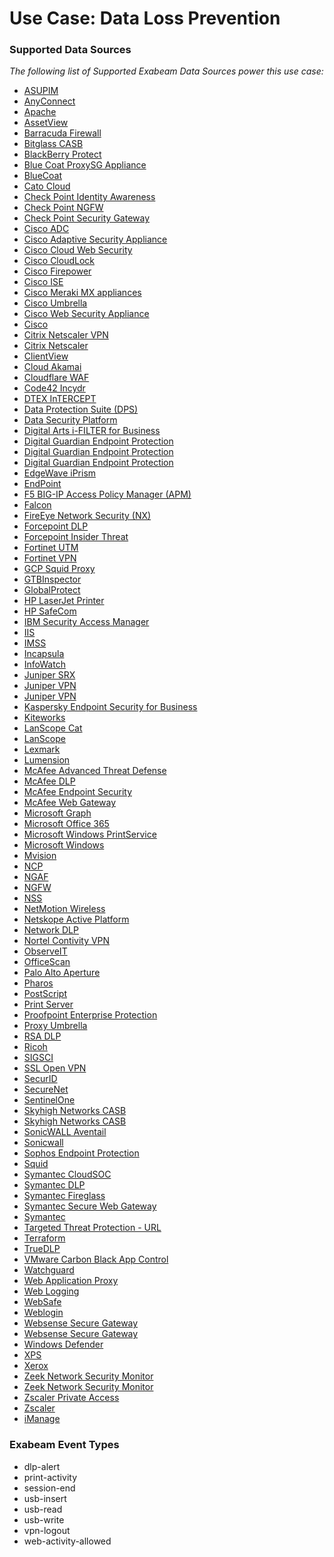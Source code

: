 Use Case: Data Loss Prevention
==============================

### Supported Data Sources

_The following list of Supported Exabeam Data Sources power this use case:_

* [ASUPIM](../DataSources/datasource_asupim_asupim.md)
* [AnyConnect](../DataSources/datasource_anyconnect_cisco.md)
* [Apache](../DataSources/datasource_apache_apache.md)
* [AssetView](../DataSources/datasource_assetview_assetview.md)
* [Barracuda Firewall](../DataSources/datasource_barracuda_firewall_barracuda.md)
* [Bitglass CASB](../DataSources/datasource_bitglass_casb_bitglass.md)
* [BlackBerry Protect](../DataSources/datasource_blackberry_protect_blackberry.md)
* [Blue Coat ProxySG Appliance](../DataSources/datasource_blue_coat_proxysg_appliance_symantec.md)
* [BlueCoat](../DataSources/datasource_bluecoat_bluecoat.md)
* [Cato Cloud](../DataSources/datasource_cato_cloud_catonetworks.md)
* [Check Point Identity Awareness](../DataSources/datasource_check_point_identity_awareness_check_point_software.md)
* [Check Point NGFW](../DataSources/datasource_check_point_ngfw_check_point_software.md)
* [Check Point Security Gateway](../DataSources/datasource_check_point_security_gateway_check_point_software.md)
* [Cisco ADC](../DataSources/datasource_cisco_adc_cisco.md)
* [Cisco Adaptive Security Appliance](../DataSources/datasource_cisco_adaptive_security_appliance_cisco.md)
* [Cisco Cloud Web Security](../DataSources/datasource_cisco_cloud_web_security_cisco.md)
* [Cisco CloudLock](../DataSources/datasource_cisco_cloudlock_cisco.md)
* [Cisco Firepower](../DataSources/datasource_cisco_firepower_cisco.md)
* [Cisco ISE](../DataSources/datasource_cisco_ise_cisco.md)
* [Cisco Meraki MX appliances](../DataSources/datasource_cisco_meraki_mx_appliances_cisco.md)
* [Cisco Umbrella](../DataSources/datasource_cisco_umbrella_cisco.md)
* [Cisco Web Security Appliance](../DataSources/datasource_cisco_web_security_appliance_cisco.md)
* [Cisco](../DataSources/datasource_cisco_cisco.md)
* [Citrix Netscaler VPN](../DataSources/datasource_citrix_netscaler_vpn_citrix.md)
* [Citrix Netscaler](../DataSources/datasource_citrix_netscaler_citrix.md)
* [ClientView](../DataSources/datasource_clientview_skysea.md)
* [Cloud Akamai](../DataSources/datasource_cloud_akamai_akamai.md)
* [Cloudflare WAF](../DataSources/datasource_cloudflare_waf_cloudflare.md)
* [Code42 Incydr](../DataSources/datasource_code42_incydr_code42.md)
* [DTEX InTERCEPT](../DataSources/datasource_dtex_intercept_dtex_systems.md)
* [Data Protection Suite (DPS)](../DataSources/datasource_data_protection_suite_(dps)_safend.md)
* [Data Security Platform](../DataSources/datasource_data_security_platform_varonis.md)
* [Digital Arts i-FILTER for Business](../DataSources/datasource_digital_arts_i-filter_for_business_digital_arts.md)
* [Digital Guardian Endpoint Protection](../DataSources/datasource_digital_guardian_endpoint_protection_digital_guardian.md)
* [Digital Guardian Endpoint Protection](../DataSources/datasource_digital_guardian_endpoint_protection_digital_guardian_endpoint_protection.md)
* [Digital Guardian Endpoint Protection](../DataSources/datasource_digital_guardian_endpoint_protection_verdasys_digital_guardian.md)
* [EdgeWave iPrism](../DataSources/datasource_edgewave_iprism_edgewave.md)
* [EndPoint](../DataSources/datasource_endpoint_endpoint.md)
* [F5 BIG-IP Access Policy Manager (APM)](../DataSources/datasource_f5_big-ip_access_policy_manager_(apm)_f5_networks.md)
* [Falcon](../DataSources/datasource_falcon_crowdstrike.md)
* [FireEye Network Security (NX)](../DataSources/datasource_fireeye_network_security_(nx)_fireeye.md)
* [Forcepoint DLP](../DataSources/datasource_forcepoint_dlp_forcepoint.md)
* [Forcepoint Insider Threat](../DataSources/datasource_forcepoint_insider_threat_forcepoint.md)
* [Fortinet UTM](../DataSources/datasource_fortinet_utm_fortinet.md)
* [Fortinet VPN](../DataSources/datasource_fortinet_vpn_fortinet.md)
* [GCP Squid Proxy](../DataSources/datasource_gcp_squid_proxy_google.md)
* [GTBInspector](../DataSources/datasource_gtbinspector_gtb.md)
* [GlobalProtect](../DataSources/datasource_globalprotect_palo_alto_networks.md)
* [HP LaserJet Printer](../DataSources/datasource_hp_laserjet_printer_hp.md)
* [HP SafeCom](../DataSources/datasource_hp_safecom_hp_safecom.md)
* [IBM Security Access Manager](../DataSources/datasource_ibm_security_access_manager_ibm.md)
* [IIS](../DataSources/datasource_iis_microsoft.md)
* [IMSS](../DataSources/datasource_imss_imss.md)
* [Incapsula](../DataSources/datasource_incapsula_imperva.md)
* [InfoWatch](../DataSources/datasource_infowatch_infowatch.md)
* [Juniper SRX](../DataSources/datasource_juniper_srx_juniper_networks.md)
* [Juniper VPN](../DataSources/datasource_juniper_vpn_juniper_networks.md)
* [Juniper VPN](../DataSources/datasource_juniper_vpn_juniper_vpn.md)
* [Kaspersky Endpoint Security for Business](../DataSources/datasource_kaspersky_endpoint_security_for_business_kaspersky.md)
* [Kiteworks](../DataSources/datasource_kiteworks_accellion.md)
* [LanScope Cat](../DataSources/datasource_lanscope_cat_lanscope.md)
* [LanScope](../DataSources/datasource_lanscope_lanscope.md)
* [Lexmark](../DataSources/datasource_lexmark_lexmark.md)
* [Lumension](../DataSources/datasource_lumension_lumension.md)
* [McAfee Advanced Threat Defense](../DataSources/datasource_mcafee_advanced_threat_defense_mcafee.md)
* [McAfee DLP](../DataSources/datasource_mcafee_dlp_mcafee.md)
* [McAfee Endpoint Security](../DataSources/datasource_mcafee_endpoint_security_mcafee.md)
* [McAfee Web Gateway](../DataSources/datasource_mcafee_web_gateway_mcafee.md)
* [Microsoft Graph](../DataSources/datasource_microsoft_graph_microsoft.md)
* [Microsoft Office 365](../DataSources/datasource_microsoft_office_365_microsoft.md)
* [Microsoft Windows PrintService](../DataSources/datasource_microsoft_windows_printservice_microsoft.md)
* [Microsoft Windows](../DataSources/datasource_microsoft_windows_microsoft.md)
* [Mvision](../DataSources/datasource_mvision_mvision.md)
* [NCP](../DataSources/datasource_ncp_ncp.md)
* [NGAF](../DataSources/datasource_ngaf_sangfor.md)
* [NGFW](../DataSources/datasource_ngfw_palo_alto_networks.md)
* [NSS](../DataSources/datasource_nss_zscaler.md)
* [NetMotion Wireless](../DataSources/datasource_netmotion_wireless_netmotion_wireless.md)
* [Netskope Active Platform](../DataSources/datasource_netskope_active_platform_netskope.md)
* [Network DLP](../DataSources/datasource_network_dlp_network_dlp.md)
* [Nortel Contivity VPN](../DataSources/datasource_nortel_contivity_vpn_nortel_contivity.md)
* [ObserveIT](../DataSources/datasource_observeit_observeit.md)
* [OfficeScan](../DataSources/datasource_officescan_trend_micro.md)
* [Palo Alto Aperture](../DataSources/datasource_palo_alto_aperture_palo_alto_networks.md)
* [Pharos](../DataSources/datasource_pharos_pharos.md)
* [PostScript](../DataSources/datasource_postscript_postscript.md)
* [Print Server](../DataSources/datasource_print_server_hp.md)
* [Proofpoint Enterprise Protection](../DataSources/datasource_proofpoint_enterprise_protection_proofpoint.md)
* [Proxy Umbrella](../DataSources/datasource_proxy_umbrella_cisco.md)
* [RSA DLP](../DataSources/datasource_rsa_dlp_rsa.md)
* [Ricoh](../DataSources/datasource_ricoh_ricoh.md)
* [SIGSCI](../DataSources/datasource_sigsci_sigsci.md)
* [SSL Open VPN](../DataSources/datasource_ssl_open_vpn_ssl_open_vpn.md)
* [SecurID](../DataSources/datasource_securid_rsa.md)
* [SecureNet](../DataSources/datasource_securenet_securenet.md)
* [SentinelOne](../DataSources/datasource_sentinelone_sentinelone.md)
* [Skyhigh Networks CASB](../DataSources/datasource_skyhigh_networks_casb_mcafee.md)
* [Skyhigh Networks CASB](../DataSources/datasource_skyhigh_networks_casb_skyhigh_networks.md)
* [SonicWALL Aventail](../DataSources/datasource_sonicwall_aventail_dell.md)
* [Sonicwall](../DataSources/datasource_sonicwall_sonicwall.md)
* [Sophos Endpoint Protection](../DataSources/datasource_sophos_endpoint_protection_sophos.md)
* [Squid](../DataSources/datasource_squid_squid.md)
* [Symantec CloudSOC](../DataSources/datasource_symantec_cloudsoc_symantec.md)
* [Symantec DLP](../DataSources/datasource_symantec_dlp_symantec.md)
* [Symantec Fireglass](../DataSources/datasource_symantec_fireglass_symantec.md)
* [Symantec Secure Web Gateway](../DataSources/datasource_symantec_secure_web_gateway_symantec.md)
* [Symantec](../DataSources/datasource_symantec_symantec.md)
* [Targeted Threat Protection - URL](../DataSources/datasource_targeted_threat_protection_-_url_mimecast.md)
* [Terraform](../DataSources/datasource_terraform_hashicorp.md)
* [TrueDLP](../DataSources/datasource_truedlp_code_green_network_(digital_guardian).md)
* [VMware Carbon Black App Control](../DataSources/datasource_vmware_carbon_black_app_control_vmware.md)
* [Watchguard](../DataSources/datasource_watchguard_watchguard.md)
* [Web Application Proxy](../DataSources/datasource_web_application_proxy_microsoft.md)
* [Web Logging](../DataSources/datasource_web_logging_citrix.md)
* [WebSafe](../DataSources/datasource_websafe_f5_networks.md)
* [Weblogin](../DataSources/datasource_weblogin_weblogin.md)
* [Websense Secure Gateway](../DataSources/datasource_websense_secure_gateway_forcepoint.md)
* [Websense Secure Gateway](../DataSources/datasource_websense_secure_gateway_websense_secure_gateway.md)
* [Windows Defender](../DataSources/datasource_windows_defender_microsoft.md)
* [XPS](../DataSources/datasource_xps_xps.md)
* [Xerox](../DataSources/datasource_xerox_xerox.md)
* [Zeek Network Security Monitor](../DataSources/datasource_zeek_network_security_monitor_zeek.md)
* [Zeek Network Security Monitor](../DataSources/datasource_zeek_network_security_monitor_zeek_network_security_monitor.md)
* [Zscaler Private Access](../DataSources/datasource_zscaler_private_access_zscaler.md)
* [Zscaler](../DataSources/datasource_zscaler_zscaler.md)
* [iManage](../DataSources/datasource_imanage_imanage.md)


### Exabeam Event Types

- dlp-alert
- print-activity
- session-end
- usb-insert
- usb-read
- usb-write
- vpn-logout
- web-activity-allowed
